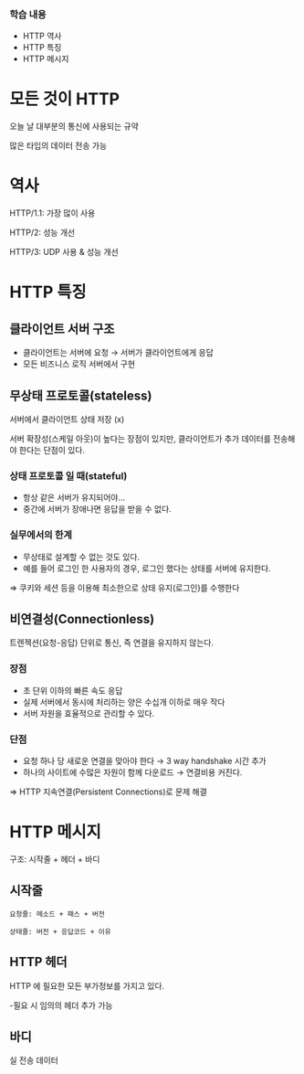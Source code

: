 ### 학습 내용
- HTTP 역사
- HTTP 특징
- HTTP 메시지
# 모든 것이 HTTP

오늘 날 대부분의 통신에 사용되는 규약

많은 타입의 데이터 전송 가능

# 역사

HTTP/1.1: 가장 많이 사용

HTTP/2: 성능 개선

HTTP/3: UDP 사용 & 성능 개선

# HTTP 특징

## 클라이언트 서버 구조

- 클라이언트는 서버에 요청 → 서버가 클라이언트에게 응답
- 모든 비즈니스 로직 서버에서 구현

## 무상태 프로토콜(stateless)

서버에서 클라이언트 상태 저장 (x)

서버 확장성(스케일 아웃)이 높다는 장점이 있지만, 클라이언트가 추가 데이터를 전송해야 한다는 단점이 있다.

### 상태 프로토콜 일 때(stateful)

- 항상 같은 서버가 유지되어야…
- 중간에 서버가 장애나면 응답을 받을 수 없다.

### 실무에서의 한계

- 무상태로 설계할 수 없는 것도 있다.
- 예를 들어 로그인 한 사용자의 경우, 로그인 했다는 상태를 서버에 유지한다.

⇒ 쿠키와 세션 등을 이용해 최소한으로 상태 유지(로그인)를 수행한다

## 비연결성(Connectionless)

트렌젝션(요청-응답) 단위로 통신, 즉 연결을 유지하지 않는다.

### 장점

- 초 단위 이하의 빠른 속도 응답
- 실제 서버에서 동시에 처리하는 양은 수십개 이하로 매우 작다
- 서버 자원을 효율적으로 관리할 수 있다.

### 단점

- 요청 하나 당 새로운 연결을 맞아야 한다 → 3 way handshake 시간 추가
- 하나의 사이트에 수많은 자원이 함께 다운로드 → 연결비용 커진다.

⇒ HTTP 지속연결(Persistent Connections)로 문제 해결

# HTTP 메시지

구조: 시작줄 + 헤더 + 바디

## 시작줄

    요청줄: 메소드 + 패스 + 버전

    상태줄: 버전 + 응답코드 + 이유

## HTTP 헤더

HTTP 에 필요한 모든 부가정보를 가지고 있다.

-필요 시 임의의 헤더 추가 가능

## 바디

실 전송 데이터